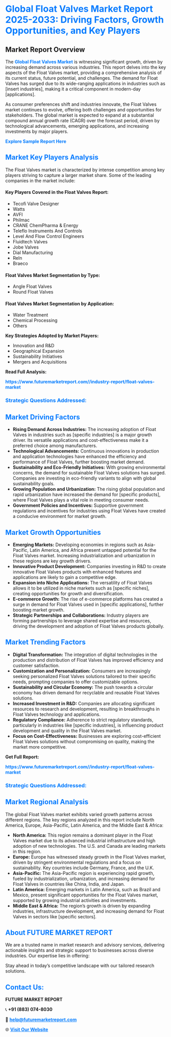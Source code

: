 <h1 style="color: #007BFF;">Global Float Valves Market Report 2025-2033: Driving Factors, Growth Opportunities, and Key Players</h1>

<section id="overview">
<h2>Market Report Overview</h2>
<p>The <a href="https://www.futuremarketreport.com//industry-report/float-valves-market" style="color: #007BFF; text-decoration: none;"><strong>Global Float Valves Market</strong></a> is witnessing significant growth, driven by increasing demand across various industries. This report delves into the key aspects of the Float Valves market, providing a comprehensive analysis of its current status, future potential, and challenges. The demand for Float Valves has surged due to its wide-ranging applications in industries such as [insert industries], making it a critical component in modern-day [applications].</p>
<p>As consumer preferences shift and industries innovate, the Float Valves market continues to evolve, offering both challenges and opportunities for stakeholders. The global market is expected to expand at a substantial compound annual growth rate (CAGR) over the forecast period, driven by technological advancements, emerging applications, and increasing investments by major players.</p>
</section>

<section id="overview">
<p><a href="https://www.futuremarketreport.com//request-sample/reportId=52375" style="color: #007BFF; text-decoration: none;"><strong>Explore Sample Report Here</strong></a></p>
</section>

<section id="key-players">
<h2 style="color: #007BFF;">Market Key Players Analysis</h2>
<p>The Float Valves market is characterized by intense competition among key players striving to capture a larger market share. Some of the leading companies in the market include:</p>
<h4>Key Players Covered in the Float Valves Report:</h4>
<ul><li>Tecofi Valve Designer</li><li>Watts</li><li>AVFI</li><li>Philmac</li><li>CRANE ChemPharma &amp; Energy</li><li>Teleflo Instruments And Controls</li><li>Level And Flow Control Engineers</li><li>Fluidtech Valves</li><li>Jobe Valves</li><li>Dial Manufacturing</li><li>Reln</li><li>Braeco</li></ul>
<h4>Float Valves Market Segmentation by Type:</h4>
<ul><li>Angle Float Valves</li><li>Round Float Valves</li></ul>

<h4>Float Valves Market Segmentation by Application:</h4>
<ul><li>Water Treatment</li><li>Chemical Processing</li><li>Others</li></ul>
<p><strong>Key Strategies Adopted by Market Players:</strong></p>
<ul>
<li>Innovation and R&D</li>
<li>Geographical Expansion</li>
<li>Sustainability Initiatives</li>
<li>Mergers and Acquisitions</li>
</ul>
</section>

<section>
<p><strong>Read Full Analysis: </strong></p><a href="https://www.futuremarketreport.com//industry-report/float-valves-market" style="color: #007BFF; text-decoration: none;"><strong>https://www.futuremarketreport.com//industry-report/float-valves-market</strong></a>
<h3 style="color: #007BFF;">Strategic Questions Addressed:</h3>
</section>

<section id="driving-factors">
<h2 style="color: #007BFF;">Market Driving Factors</h2>
<ul>
<li><strong>Rising Demand Across Industries:</strong> The increasing adoption of Float Valves in industries such as [specific industries] is a major growth driver. Its versatile applications and cost-effectiveness make it a preferred choice among manufacturers.</li>
<li><strong>Technological Advancements:</strong> Continuous innovations in production and application technologies have enhanced the efficiency and performance of Float Valves, further boosting market demand.</li>
<li><strong>Sustainability and Eco-Friendly Initiatives:</strong> With growing environmental concerns, the demand for sustainable Float Valves solutions has surged. Companies are investing in eco-friendly variants to align with global sustainability goals.</li>
<li><strong>Growing Population and Urbanization:</strong> The rising global population and rapid urbanization have increased the demand for [specific products], where Float Valves plays a vital role in meeting consumer needs.</li>
<li><strong>Government Policies and Incentives:</strong> Supportive government regulations and incentives for industries using Float Valves have created a conducive environment for market growth.</li>
</ul>
</section>

<section id="growth-opportunities">
<h2 style="color: #007BFF;">Market Growth Opportunities</h2>
<ul>
<li><strong>Emerging Markets:</strong> Developing economies in regions such as Asia-Pacific, Latin America, and Africa present untapped potential for the Float Valves market. Increasing industrialization and urbanization in these regions are key growth drivers.</li>
<li><strong>Innovative Product Development:</strong> Companies investing in R&D to create innovative Float Valves products with enhanced features and applications are likely to gain a competitive edge.</li>
<li><strong>Expansion into Niche Applications:</strong> The versatility of Float Valves allows it to be utilized in niche markets such as [specific niches], creating opportunities for growth and diversification.</li>
<li><strong>E-commerce Growth:</strong> The rise of e-commerce platforms has created a surge in demand for Float Valves used in [specific applications], further boosting market growth.</li>
<li><strong>Strategic Partnerships and Collaborations:</strong> Industry players are forming partnerships to leverage shared expertise and resources, driving the development and adoption of Float Valves products globally.</li>
</ul>
</section>

<section id="trending-factors">
<h2 style="color: #007BFF;">Market Trending Factors</h2>
<ul>
<li><strong>Digital Transformation:</strong> The integration of digital technologies in the production and distribution of Float Valves has improved efficiency and customer satisfaction.</li>
<li><strong>Customization and Personalization:</strong> Consumers are increasingly seeking personalized Float Valves solutions tailored to their specific needs, prompting companies to offer customizable options.</li>
<li><strong>Sustainability and Circular Economy:</strong> The push towards a circular economy has driven demand for recyclable and reusable Float Valves solutions.</li>
<li><strong>Increased Investment in R&D:</strong> Companies are allocating significant resources to research and development, resulting in breakthroughs in Float Valves technology and applications.</li>
<li><strong>Regulatory Compliance:</strong> Adherence to strict regulatory standards, particularly in industries like [specific industries], is influencing product development and quality in the Float Valves market.</li>
<li><strong>Focus on Cost-Effectiveness:</strong> Businesses are exploring cost-efficient Float Valves solutions without compromising on quality, making the market more competitive.</li>
</ul>
</section>

<section>
<p><strong>Get Full Report: </strong></p><a href="https://www.futuremarketreport.com//industry-report/float-valves-market" style="color: #007BFF; text-decoration: none;"><strong>https://www.futuremarketreport.com//industry-report/float-valves-market</strong></a>
<h3 style="color: #007BFF;">Strategic Questions Addressed:</h3>
</section>


<section id="regional-analysis">
<h2 style="color: #007BFF;">Market Regional Analysis</h2>
<p>The global Float Valves market exhibits varied growth patterns across different regions. The key regions analyzed in this report include North America, Europe, Asia-Pacific, Latin America, and the Middle East & Africa:</p>
<ul>
<li><strong>North America:</strong> This region remains a dominant player in the Float Valves market due to its advanced industrial infrastructure and high adoption of new technologies. The U.S. and Canada are leading markets in this region.</li>
<li><strong>Europe:</strong> Europe has witnessed steady growth in the Float Valves market, driven by stringent environmental regulations and a focus on sustainability. Key countries include Germany, France, and the U.K.</li>
<li><strong>Asia-Pacific:</strong> The Asia-Pacific region is experiencing rapid growth, fueled by industrialization, urbanization, and increasing demand for Float Valves in countries like China, India, and Japan.</li>
<li><strong>Latin America:</strong> Emerging markets in Latin America, such as Brazil and Mexico, present significant opportunities for the Float Valves market, supported by growing industrial activities and investments.</li>
<li><strong>Middle East & Africa:</strong> The region’s growth is driven by expanding industries, infrastructure development, and increasing demand for Float Valves in sectors like [specific sectors].</li>
</ul>
</section>

<footer>
<h2 style="color: #007BFF;">About FUTURE MARKET REPORT</h2>
<p>We are a trusted name in market research and advisory services, delivering actionable insights and strategic support to businesses across diverse industries. Our expertise lies in offering:</p>

<p>Stay ahead in today’s competitive landscape with our tailored research solutions.</p>

<h2 style="color: #007BFF;">Contact Us:</h2>
<p><strong>FUTURE MARKET REPORT</strong></p>
<p>📞 <strong>+91 (883) 074-8030</strong></p>
<p>📧 <strong><a href="mailto:help@futuremarketreport.com" style="color: #007BFF;">help@futuremarketreport.com</a></strong></p>
<p>🌐 <strong><a href="https://www.futuremarketreport.com/" style="color: #007BFF;">Visit Our Website</a></strong></p>
</footer>